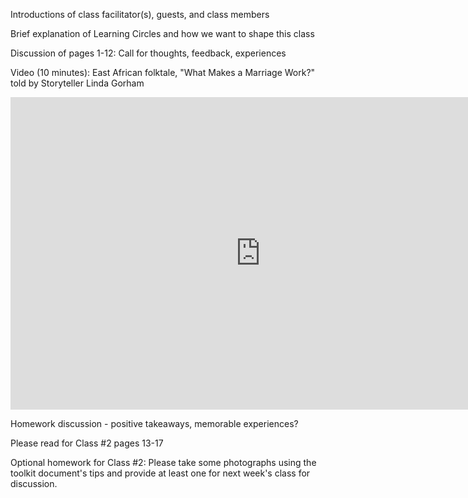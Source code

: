 Introductions of class facilitator(s), guests, and class members 

Brief explanation of Learning Circles and how we want to shape this class

Discussion of pages 1-12:
Call for thoughts, feedback, experiences

Video (10 minutes): East African folktale, "What Makes a Marriage Work?" told by Storyteller Linda Gorham

<iframe width="800" height="500" src="https://www.youtube.com/embed/1PEygJ1UaNg?start=942&end=1515;" title="YouTube video player" frameborder="0" allow="accelerometer; autoplay; clipboard-write; encrypted-media; gyroscope; picture-in-picture" allowfullscreen></iframe>

Homework discussion - positive takeaways, memorable experiences? 

Please read for Class #2 pages 13-17 

Optional homework for Class #2: Please take some photographs using the toolkit document's tips and provide at least one for next week's class for discussion. 
